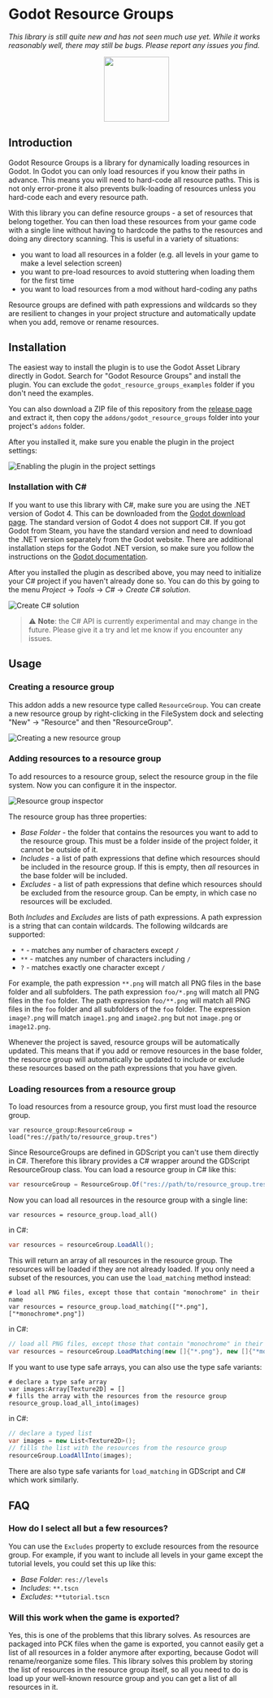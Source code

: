 # Godot Resource Groups

_This library is still quite new and has not seen much use yet. While it works reasonably well, there may still be bugs. Please report any issues you find._

<!--suppress HtmlDeprecatedAttribute -->
<p align="center"><img height="128" src="icon.svg" width="128"/></p>

## Introduction

Godot Resource Groups is a library for dynamically loading resources in Godot. In Godot you can only load resources if you know their paths in advance. This means you will need to hard-code all resource paths. This is not only error-prone it also prevents bulk-loading of resources unless you hard-code each and every resource path. 

With this library you can define resource groups - a set of resources that belong together. You can then load these resources from your game code with a single line without having to hardcode the paths to the resources and doing any directory scanning. This is useful in a variety of situations:

- you want to load all resources in a folder (e.g. all levels in your game to make a level selection screen)
- you want to pre-load resources to avoid stuttering when loading them for the first time 
- you want to load resources from a mod without hard-coding any paths

Resource groups are defined with path expressions and wildcards so they are resilient to changes in your project structure and automatically update when you add, remove or rename resources.

## Installation

The easiest way to install the plugin is to use the Godot Asset Library directly in Godot. Search for "Godot Resource Groups" and install the plugin. You can exclude the `godot_resource_groups_examples` folder if you don't need the examples. 

You can also download a ZIP file of this repository from the [release page](https://github.com/derkork/godot-resource-groups/releases) and extract it, then copy the `addons/godot_resource_groups` folder into your project's `addons` folder.

After you installed it, make sure you enable the plugin in the project settings:

![Enabling the plugin in the project settings](manual/images/enable_the_plugin.png)


### Installation with C#

If you want to use this library with C#, make sure you are using the .NET version of Godot 4. This can be downloaded from the [Godot download page](https://godotengine.org/download). The standard version of Godot 4 does not support C#. If you got Godot from Steam, you have the standard version and need to download the .NET version separately from the Godot website. There are additional installation steps for the Godot .NET version, so make sure you follow the instructions on the [Godot documentation](https://docs.godotengine.org/en/stable/tutorials/scripting/c_sharp/c_sharp_basics.html).

After you installed the plugin as described above, you may need to initialize your C# project if you haven't already done so. You can do this by going to the menu _Project_ -> _Tools_ -> _C#_ -> _Create C# solution_.

![Create C# solution](manual/images/create_csharp_solution.png)

> ⚠️ **Note**: the C# API is currently experimental and may change in the future. Please give it a try and let me know if you encounter any issues.


## Usage
### Creating a resource group

This addon adds a new resource type called `ResourceGroup`. You can create a new resource group by right-clicking in the FileSystem dock and selecting "New" -> "Resource" and then "ResourceGroup".

![Creating a new resource group](manual/images/resource_group_creation.png)

### Adding resources to a resource group

To add resources to a resource group, select the resource group in the file system. Now you can configure it in the inspector. 

![Resource group inspector](manual/images/inspector.png)

The resource group has three properties:

- _Base Folder_ - the folder that contains the resources you want to add to the resource group. This must be a folder inside of the project folder, it cannot be outside of it.
- _Includes_ - a list of path expressions that define which resources should be included in the resource group. If this is empty, then _all_ resources in the base folder will be included.
- _Excludes_ - a list of path expressions that define which resources should be excluded from the resource group. Can be empty, in which case no resources will be excluded.

Both _Includes_ and _Excludes_ are lists of path expressions. A path expression is a string that can contain wildcards. The following wildcards are supported:

- `*` - matches any number of characters except `/`
- `**` - matches any number of characters including `/`
- `?` - matches exactly one character except `/`

For example, the path expression `**.png` will match all PNG files in the base folder and all subfolders. The path expression `foo/*.png` will match all PNG files in the `foo` folder. The path expression `foo/**.png` will match all PNG files in the `foo` folder and all subfolders of the `foo` folder. The expression `image?.png` will match `image1.png` and `image2.png` but not `image.png` or `image12.png`.

Whenever the project is saved, resource groups will be automatically updated. This means that if you add or remove resources in the base folder, the resource group will automatically be updated to include or exclude these resources based on the path expressions that you have given.

### Loading resources from a resource group

To load resources from a resource group, you first must load the resource group.

```gdscript
var resource_group:ResourceGroup = load("res://path/to/resource_group.tres")
```

Since ResourceGroups are defined in GDScript you can't use them directly in C#. Therefore this library provides a C# wrapper around the GDScript ResourceGroup class. You can load a resource group in C# like this:

```csharp
var resourceGroup = ResourceGroup.Of("res://path/to/resource_group.tres");
``` 

Now you can load all resources in the resource group with a single line:

```gdscript
var resources = resource_group.load_all()
```

in C#:

```csharp
var resources = resourceGroup.LoadAll();
```

This will return an array of all resources in the resource group. The resources will be loaded if they are not already loaded. If you only need a subset of the resources, you can use the `load_matching` method instead:

```gdscript
# load all PNG files, except those that contain "monochrome" in their name
var resources = resource_group.load_matching(["*.png"], ["*monochrome*.png"])
```

in C#:

```csharp
// load all PNG files, except those that contain "monochrome" in their name
var resources = resourceGroup.LoadMatching(new []{"*.png"}, new []{"*monochrome*.png"});
```

If you want to use type safe arrays, you can also use the type safe variants:
	
```gdscript
# declare a type safe array
var images:Array[Texture2D] = []
# fills the array with the resources from the resource group
resource_group.load_all_into(images)
```

in C#:

```csharp
// declare a typed list
var images = new List<Texture2D>();
// fills the list with the resources from the resource group
resourceGroup.LoadAllInto(images);
```

There are also type safe variants for `load_matching` in GDScript and C# which work similarly.

## FAQ

### How do I select all but a few resources?

You can use the `Excludes` property to exclude resources from the resource group. For example, if you want to include all levels in your game except the tutorial levels, you could set this up like this:

- _Base Folder_: `res://levels`
- _Includes_: `**.tscn`
- _Excludes_: `**tutorial.tscn`

### Will this work when the game is exported?

Yes, this is one of the problems that this library solves. As resources are packaged into PCK files when the game is exported, you cannot easily get a list of all resources in a folder anymore after exporting, because Godot will rename/reorganize some files. This library solves this problem by storing the list of resources in the resource group itself, so all you need to do is load up your well-known resource group and you can get a list of all resources in it.
